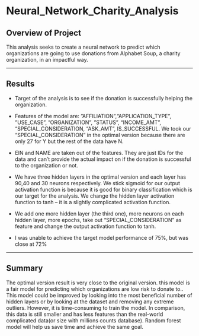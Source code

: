 # Neural_Network_Charity_Analysis


## Overview of Project
This analysis seeks to create a neural network to predict which organizations are going to use donations from Alphabet Soup, a charity organization, in an impactful way.

----

## Results

* Target of the analysis is to see if the donation is successfully helping the organization. 

* Features of the model are:
       ”AFFILIATION”,“APPLICATION_TYPE”, ”USE_CASE”, ”ORGANIZATION”, 
       ”STATUS”, “INCOME_AMT”, “SPECIAL_CONSIDERATION, “ASK_AMT”, 
       IS_SUCCESSFUL. We took our “SPECIAL_CONSIDERATION” in the optimal 
       version because there are only 27 for Y but the rest of the data 
       have N.

* EIN and NAME are taken out of the features.  They are just IDs for the data and can’t provide the actual impact on if the donation is successful to the organization or not. 

* We have three hidden layers in the optimal version and each layer has 90,40 and 30 neurons respectively. We stick sigmoid for our output activation function is because it is good for binary classification which is our target for the analysis. We change the hidden layer activation function to tanh – it is a slightly complicated activation function.

* We add one more hidden layer (the third one), more neurons on each hidden layer, more epochs, take out “SPECIAL_CONSIDERATION” as feature and change the output activation function to tanh.

*  I was unable to achieve the target model performance of 75%, but was close at 72%

----

## Summary

The optimal version result is very close to the original version. this model is a fair model for predicting which organizations are low risk to donate to.. This model could be improved by looking into the most beneficial number of hidden layers or by looking at the dataset and removing any extreme outliers. However, it is time-consuming to train the model. In comparison, this data is still smaller and has less features than the real-world complicated data(or size with millions counts database). Random forest model will help us save time and achieve the same goal.
 
